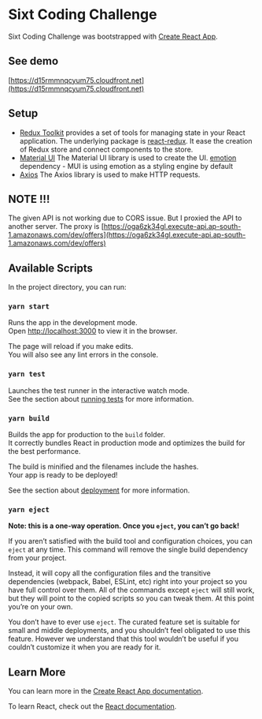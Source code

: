 # Sixt Coding Challenge

Sixt Coding Challenge was bootstrapped with [Create React App](https://github.com/facebook/create-react-app).

## See demo

[https://d15rmmnqcyum75.cloudfront.net](https://d15rmmnqcyum75.cloudfront.net)

## Setup

- [Redux Toolkit](https://redux-toolkit.js.org/) provides a set of tools for managing state in your React application. The underlying package is [react-redux](https://react-redux.js.org/). It ease the creation of Redux store and connect components to the store.
- [Material UI](https://mui.com/)
  The Material UI library is used to create the UI. [emotion](https://emotion.sh/docs/introduction) dependency - MUI is using emotion as a styling engine by default
- [Axios](https://github.com/axios/axios)
  The Axios library is used to make HTTP requests.

## NOTE !!!

The given API is not working due to CORS issue.
But I proxied the API to another server. The proxy is [https://oga6zk34gl.execute-api.ap-south-1.amazonaws.com/dev/offers](https://oga6zk34gl.execute-api.ap-south-1.amazonaws.com/dev/offers)

## Available Scripts

In the project directory, you can run:

### `yarn start`

Runs the app in the development mode.\
Open [http://localhost:3000](http://localhost:3000) to view it in the browser.

The page will reload if you make edits.\
You will also see any lint errors in the console.

### `yarn test`

Launches the test runner in the interactive watch mode.\
See the section about [running tests](https://facebook.github.io/create-react-app/docs/running-tests) for more information.

### `yarn build`

Builds the app for production to the `build` folder.\
It correctly bundles React in production mode and optimizes the build for the best performance.

The build is minified and the filenames include the hashes.\
Your app is ready to be deployed!

See the section about [deployment](https://facebook.github.io/create-react-app/docs/deployment) for more information.

### `yarn eject`

**Note: this is a one-way operation. Once you `eject`, you can’t go back!**

If you aren’t satisfied with the build tool and configuration choices, you can `eject` at any time. This command will remove the single build dependency from your project.

Instead, it will copy all the configuration files and the transitive dependencies (webpack, Babel, ESLint, etc) right into your project so you have full control over them. All of the commands except `eject` will still work, but they will point to the copied scripts so you can tweak them. At this point you’re on your own.

You don’t have to ever use `eject`. The curated feature set is suitable for small and middle deployments, and you shouldn’t feel obligated to use this feature. However we understand that this tool wouldn’t be useful if you couldn’t customize it when you are ready for it.

## Learn More

You can learn more in the [Create React App documentation](https://facebook.github.io/create-react-app/docs/getting-started).

To learn React, check out the [React documentation](https://reactjs.org/).
